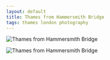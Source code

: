 ```yaml
---
layout: default
title: Thames from Hammersmith Bridge
tags: thames london photography
---
```


![Thames from Hammersmith Bridge](/assets/img/london-thames-hammersmith-bridge.jpg)

![Thames from Hammersmith Bridge](/assets/img/london-thames-sunset.jpg)
